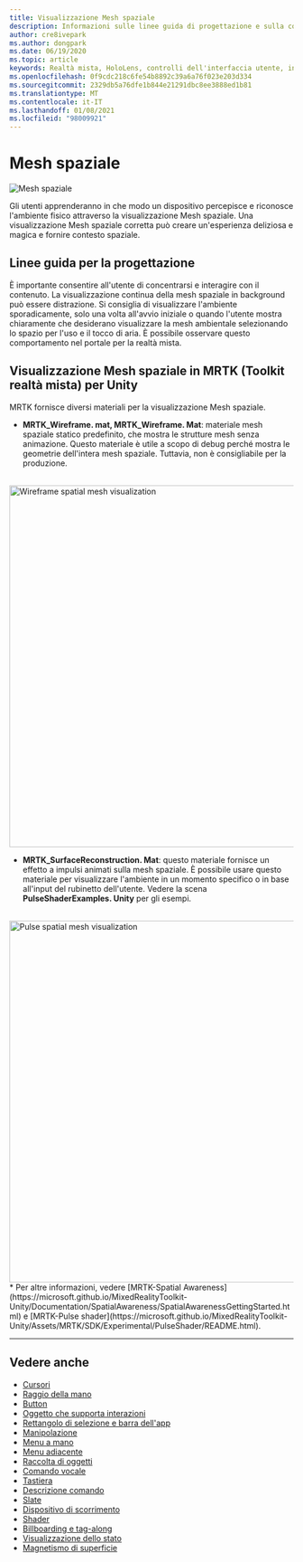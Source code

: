 ```yaml
---
title: Visualizzazione Mesh spaziale
description: Informazioni sulle linee guida di progettazione e sulla comprensione dell'ambiente fisico con la visualizzazione Mesh spaziale in MRTK.
author: cre8ivepark
ms.author: dongpark
ms.date: 06/19/2020
ms.topic: article
keywords: Realtà mista, HoloLens, controlli dell'interfaccia utente, interazione, interfaccia utente, UX, progettazione di UX, interfaccia utente spaziale, interazione spaziale, interfaccia utente 3D, UX 3D, auricolare in realtà mista, auricolare di realtà mista di Windows, auricolare della realtà virtuale, HoloLens, MRTK, Toolkit realtà mista
ms.openlocfilehash: 0f9cdc218c6fe54b8892c39a6a76f023e203d334
ms.sourcegitcommit: 2329db5a76dfe1b844e21291dbc8ee3888ed1b81
ms.translationtype: MT
ms.contentlocale: it-IT
ms.lasthandoff: 01/08/2021
ms.locfileid: "98009921"
---
```

# <a name="spatial-mesh"></a>Mesh spaziale

![Mesh spaziale](images/MRTK_PulseShader_SpatialMesh.gif)

Gli utenti apprenderanno in che modo un dispositivo percepisce e riconosce l'ambiente fisico attraverso la visualizzazione Mesh spaziale. Una visualizzazione Mesh spaziale corretta può creare un'esperienza deliziosa e magica e fornire contesto spaziale.  

## <a name="design-guideline"></a>Linee guida per la progettazione

È importante consentire all'utente di concentrarsi e interagire con il contenuto. La visualizzazione continua della mesh spaziale in background può essere distrazione. Si consiglia di visualizzare l'ambiente sporadicamente, solo una volta all'avvio iniziale o quando l'utente mostra chiaramente che desiderano visualizzare la mesh ambientale selezionando lo spazio per l'uso e il tocco di aria. È possibile osservare questo comportamento nel portale per la realtà mista.
<br>

## <a name="spatial-mesh-visualization-in-mrtk-mixed-reality-toolkit-for-unity"></a>Visualizzazione Mesh spaziale in MRTK (Toolkit realtà mista) per Unity

MRTK fornisce diversi materiali per la visualizzazione Mesh spaziale.

- **MRTK_Wireframe. mat, MRTK_Wireframe. Mat**: materiale mesh spaziale statico predefinito, che mostra le strutture mesh senza animazione. Questo materiale è utile a scopo di debug perché mostra le geometrie dell'intera mesh spaziale. Tuttavia, non è consigliabile per la produzione.
<br>
<img src="images/SurfaceReconstruction.jpg" alt="Wireframe spatial mesh visualization" width="640px">

- **MRTK_SurfaceReconstruction. Mat**: questo materiale fornisce un effetto a impulsi animati sulla mesh spaziale. È possibile usare questo materiale per visualizzare l'ambiente in un momento specifico o in base all'input del rubinetto dell'utente. Vedere la scena **PulseShaderExamples. Unity** per gli esempi.
<br>
<img src="images/MRTK_SRMesh_Pulse.jpg" alt="Pulse spatial mesh visualization" width="640px">
* Per altre informazioni, vedere [MRTK-Spatial Awareness](https://microsoft.github.io/MixedRealityToolkit-Unity/Documentation/SpatialAwareness/SpatialAwarenessGettingStarted.html) e [MRTK-Pulse shader](https://microsoft.github.io/MixedRealityToolkit-Unity/Assets/MRTK/SDK/Experimental/PulseShader/README.html).

<br>

---

## <a name="see-also"></a>Vedere anche

* [Cursori](cursors.md)
* [Raggio della mano](point-and-commit.md)
* [Button](button.md)
* [Oggetto che supporta interazioni](interactable-object.md)
* [Rettangolo di selezione e barra dell'app](app-bar-and-bounding-box.md)
* [Manipolazione](direct-manipulation.md)
* [Menu a mano](hand-menu.md)
* [Menu adiacente](near-menu.md)
* [Raccolta di oggetti](object-collection.md)
* [Comando vocale](voice-input.md)
* [Tastiera](keyboard.md)
* [Descrizione comando](tooltip.md)
* [Slate](slate.md)
* [Dispositivo di scorrimento](slider.md)
* [Shader](shader.md)
* [Billboarding e tag-along](billboarding-and-tag-along.md)
* [Visualizzazione dello stato](progress.md)
* [Magnetismo di superficie](surface-magnetism.md)
